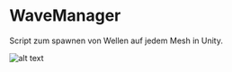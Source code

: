 # WaveManager

Script zum spawnen von Wellen auf jedem Mesh in Unity.

![alt text](https://thumbs.gfycat.com/KaleidoscopicMajorBluewhale-size_restricted.gif "Wie es aussieht")

